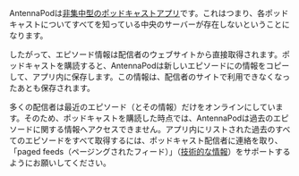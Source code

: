 AntennaPodは[非集中型のポッドキャストアプリ](/documentation/general/central-distributed)です。これはつまり、各ポッドキャストについてすべてを知っている中央のサーバーが存在しないということになります。

したがって、エピソード情報は配信者のウェブサイトから直接取得されます。ポッドキャストを購読すると、AntennaPodは新しいエピソードにの情報をコピーして、アプリ内に保存します。この情報は、配信者のサイトで利用できなくなったあとも保存されます。

多くの配信者は最近のエピソード（とその情報）だけをオンラインにしています。そのため、ポッドキャストを購読した時点では、AntennaPodは過去のエピソードに関する情報へアクセスできません。アプリ内にリストされた過去のすべてのエピソードをすべて取得するには、ポッドキャスト配信者に連絡を取り、「paged feeds（ページングされたフィード）」（[技術的な情報](https://datatracker.ietf.org/doc/html/rfc5005#section-3)）をサポートするようにお願いしてください。
